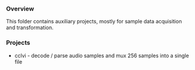 ### Overview

This folder contains auxiliary projects, mostly for sample data acquisition and
transformation.

### Projects

 * cclvi - decode / parse audio samples and mux 256 samples into a single file
